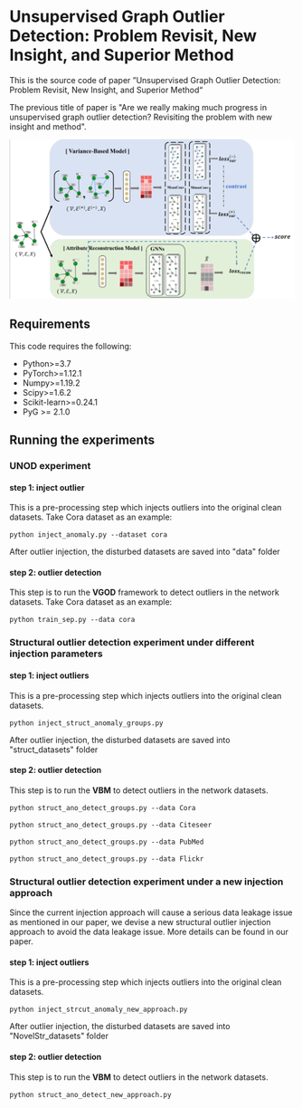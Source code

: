 # Unsupervised Graph Outlier Detection: Problem Revisit, New Insight, and Superior Method

This is the source code of  paper ”Unsupervised Graph Outlier Detection: Problem Revisit, New Insight, and Superior Method“

The previous title of paper is "Are we really making much progress in unsupervised graph outlier detection? Revisiting the problem with new insight and method".

![VGOD-framework](./fig/VGOD-framework.png)



## Requirements

This code requires the following:

- Python>=3.7
- PyTorch>=1.12.1
- Numpy>=1.19.2
- Scipy>=1.6.2
- Scikit-learn>=0.24.1
-  PyG  >= 2.1.0

## Running the experiments

### UNOD experiment

#### step 1: inject outlier

 This is a pre-processing step which injects outliers into the original clean datasets. Take Cora dataset as an example: 

```
python inject_anomaly.py --dataset cora
```

 After outlier injection, the disturbed datasets are saved into "data" folder 

#### step 2: outlier detection

 This step is to run the **VGOD** framework to detect outliers in the network datasets. Take Cora dataset as an example: 

```
python train_sep.py --data cora
```



### Structural outlier detection experiment under different injection parameters

#### step 1: inject outliers

 This is a pre-processing step which injects outliers into the original clean datasets. 

```
python inject_struct_anomaly_groups.py
```

 After outlier injection, the disturbed datasets are saved into "struct_datasets" folder 

#### step 2: outlier detection

 This step is to run the **VBM** to detect outliers in the network datasets. 

```
python struct_ano_detect_groups.py --data Cora
```

```
python struct_ano_detect_groups.py --data Citeseer
```

```
python struct_ano_detect_groups.py --data PubMed
```

```
python struct_ano_detect_groups.py --data Flickr
```

### Structural outlier detection experiment under a new injection approach

Since the current injection approach will cause a serious data leakage issue as mentioned in our paper, we devise a new structural outlier injection approach to avoid the data leakage issue. More details can be found in our paper.

#### step 1: inject outliers

This is a pre-processing step which injects outliers into the original clean datasets.

```
python inject_strcut_anomaly_new_approach.py
```

After outlier injection, the disturbed datasets are saved into "NovelStr_datasets" folder

#### step 2: outlier detection

This step is to run the **VBM** to detect outliers in the network datasets.

```
python struct_ano_detect_new_approach.py
```
